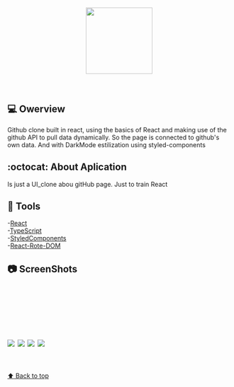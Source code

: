 <h1 align="center"> 
  <img width="150px" src="https://user-images.githubusercontent.com/80908772/194680070-87fbc668-aee7-40d4-98d9-64ba84bf08c5.png"/>
</h1>
<br/>

## 💻 Owerview
Github clone built in react, using the basics of React and making use of the github API to pull data dynamically. So the page is connected to github's own data.
And with DarkMode estilization using styled-components<br/>

## :octocat: About Aplication
Is just a UI_clone abou gitHub page. Just to train React

## :hammer: Tools
-[React](https://pt-br.reactjs.org)<br/>
-[TypeScript](https://www.typescriptlang.org)<br/>
-[StyledComponents](https://styled-components.com)<br/>
-[React-Rote-DOM](https://reactrouter.com/en/main/components/form)<br/>

## :camera: ScreenShots
<h1 aling="center">
  
  <img style="margin-top:100px;" src="https://user-images.githubusercontent.com/80908772/198843723-bc27b5a1-b99d-4c50-8758-17a98003f0f8.png"/>
  <img style="margin-top:10px;" src="https://user-images.githubusercontent.com/80908772/198843725-02b027b9-4384-4e13-9917-460fa37eaa0f.png"/>
  <img style="margin-top:100px;" src="https://user-images.githubusercontent.com/80908772/198843726-9e9084fa-1856-4878-8c00-662b172fbfdb.png"/>
  <img style="margin-top:10px;" src="https://user-images.githubusercontent.com/80908772/198843722-d9876ac5-6cba-4014-b615-af42281ef2ff.png"/>
</h1>
<br/>
<a href='#top'>

:arrow_up: Back to top

</a>
